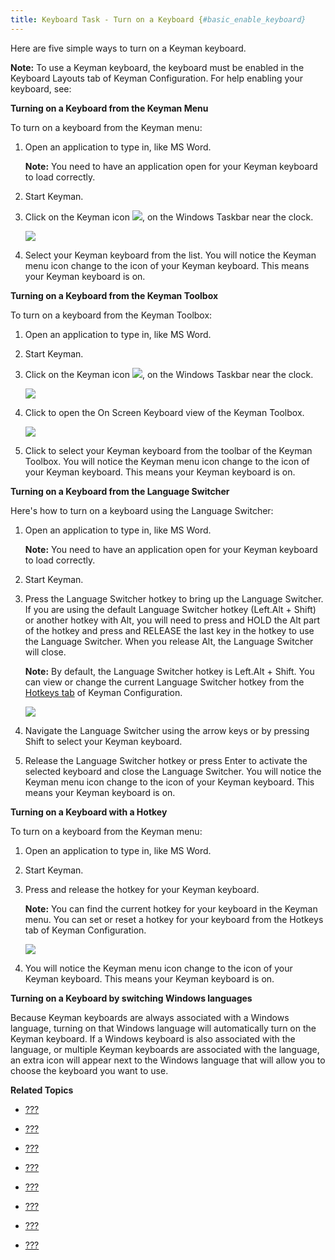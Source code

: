 ```yaml
---
title: Keyboard Task - Turn on a Keyboard {#basic_enable_keyboard}
---
```


Here are five simple ways to turn on a Keyman keyboard.

**Note:**
To use a Keyman keyboard, the keyboard must be enabled in the Keyboard
Layouts tab of Keyman Configuration. For help enabling your keyboard,
see:

**Turning on a Keyboard from the Keyman Menu**

To turn on a keyboard from the Keyman menu:

1.  Open an application to type in, like MS Word.

    **Note:**
    You need to have an application open for your Keyman keyboard to
    load correctly.

2.  Start Keyman.

3.  Click on the Keyman icon ![](desktop_images/icon-keyman.png), on the
    Windows Taskbar near the clock.

    ![](desktop_images/menu.png)

4.  Select your Keyman keyboard from the list. You will notice the
    Keyman menu icon change to the icon of your Keyman keyboard. This
    means your Keyman keyboard is on.

**Turning on a Keyboard from the Keyman Toolbox**

To turn on a keyboard from the Keyman Toolbox:

1.  Open an application to type in, like MS Word.

2.  Start Keyman.

3.  Click on the Keyman icon ![](desktop_images/icon-keyman.png), on the
    Windows Taskbar near the clock.

    ![](desktop_images/menu.png)

4.  Click to open the On Screen Keyboard view of the Keyman Toolbox.

    ![](desktop_images/osk-tibetan.png)

5.  Click to select your Keyman keyboard from the toolbar of the Keyman
    Toolbox. You will notice the Keyman menu icon change to the icon of
    your Keyman keyboard. This means your Keyman keyboard is on.

**Turning on a Keyboard from the Language Switcher**

Here\'s how to turn on a keyboard using the Language Switcher:

1.  Open an application to type in, like MS Word.

    **Note:**
    You need to have an application open for your Keyman keyboard to
    load correctly.

2.  Start Keyman.

3.  Press the Language Switcher hotkey to bring up the Language
    Switcher. If you are using the default Language Switcher hotkey
    (Left.Alt + Shift) or another hotkey with Alt, you will need to
    press and HOLD the Alt part of the hotkey and press and RELEASE the
    last key in the hotkey to use the Language Switcher. When you
    release Alt, the Language Switcher will close.

    **Note:**
    By default, the Language Switcher hotkey is Left.Alt + Shift. You
    can view or change the current Language Switcher hotkey from the
    [Hotkeys tab](#basic_hotkeys_tab) of Keyman Configuration.

    ![](desktop_images/languageswitcher-small.png)

4.  Navigate the Language Switcher using the arrow keys or by pressing
    Shift to select your Keyman keyboard.

5.  Release the Language Switcher hotkey or press Enter to activate the
    selected keyboard and close the Language Switcher. You will notice
    the Keyman menu icon change to the icon of your Keyman keyboard.
    This means your Keyman keyboard is on.

**Turning on a Keyboard with a Hotkey**

To turn on a keyboard from the Keyman menu:

1.  Open an application to type in, like MS Word.

2.  Start Keyman.

3.  Press and release the hotkey for your Keyman keyboard.

    **Note:**
    You can find the current hotkey for your keyboard in the Keyman
    menu. You can set or reset a hotkey for your keyboard from the
    Hotkeys tab
    of Keyman Configuration.

    ![](desktop_images/menu.png)

4.  You will notice the Keyman menu icon change to the icon of your
    Keyman keyboard. This means your Keyman keyboard is on.

**Turning on a Keyboard by switching Windows languages**

Because Keyman keyboards are always associated with a Windows language,
turning on that Windows language will automatically turn on the Keyman
keyboard. If a Windows keyboard is also associated with the language, or
multiple Keyman keyboards are associated with the language, an extra
icon will appear next to the Windows language that will allow you to
choose the keyboard you want to use.

**Related Topics**

-   [???](#basic_traymenu)

-   [???](#basic_toolbox)

-   [???](#basic_languageswitcher)

-   [???](#basic_hotkeys_tab)

-   [???](#basic_keyboards_tab)

-   [???](#start_download-install_keyboard)

-   [???](#basic_disable_keyboard)

-   [???](#troubleshooting_hidden)
